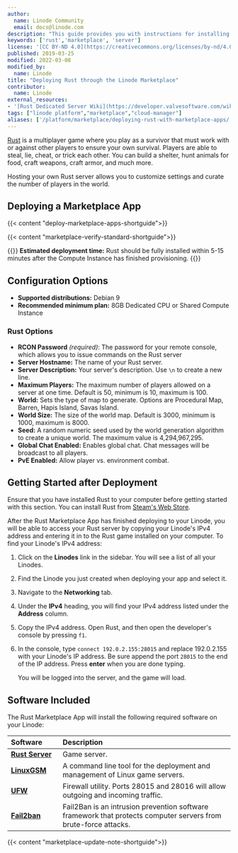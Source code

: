 ```yaml
---
author:
  name: Linode Community
  email: docs@linode.com
description: "This guide provides you with instructions for installing Rust, a multiplayer game where you play as a survivor, on a Linode using the One-Click Marketplace App."
keywords: ['rust','marketplace', 'server']
license: '[CC BY-ND 4.0](https://creativecommons.org/licenses/by-nd/4.0)'
published: 2019-03-25
modified: 2022-03-08
modified_by:
  name: Linode
title: "Deploying Rust through the Linode Marketplace"
contributor:
  name: Linode
external_resources:
- '[Rust Dedicated Server Wiki](https://developer.valvesoftware.com/wiki/Rust_Dedicated_Server)'
tags: ["linode platform","marketplace","cloud-manager"]
aliases: ['/platform/marketplace/deploying-rust-with-marketplace-apps/', '/platform/one-click/deploying-rust-with-one-click-apps/','/guides/deploying-rust-with-one-click-apps/', '/guides/deploying-rust-with-marketplace-apps/','/guides/rust-marketplace-app/']
---
```


[Rust](https://rust.facepunch.com/) is a multiplayer game where you play as a survivor that must work with or against other players to ensure your own survival. Players are able to steal, lie, cheat, or trick each other. You can build a shelter, hunt animals for food, craft weapons, craft armor, and much more.

Hosting your own Rust server allows you to customize settings and curate the number of players in the world.

## Deploying a Marketplace App

{{< content "deploy-marketplace-apps-shortguide">}}

{{< content "marketplace-verify-standard-shortguide">}}

{{<note>}}
**Estimated deployment time:** Rust should be fully installed within 5-15 minutes after the Compute Instance has finished provisioning.
{{</note>}}

## Configuration Options

- **Supported distributions:** Debian 9
- **Recommended minimum plan:** 8GB Dedicated CPU or Shared Compute Instance

### Rust Options

- **RCON Password** *(required)*: The password for your remote console, which allows you to issue commands on the Rust server
- **Server Hostname:** The name of your Rust server.
- **Server Description:** Your server's description. Use `\n` to create a new line.
- **Maximum Players:** The maximum number of players allowed on a server at one time. Default is 50, minimum is 10, maximum is 100.
- **World:** Sets the type of map to generate. Options are Procedural Map, Barren, Hapis Island, Savas Island.
- **World Size:** The size of the world map. Default is 3000, minimum is 1000, maximum is 8000.
- **Seed:** A random numeric seed used by the world generation algorithm to create a unique world. The maximum value is 4,294,967,295.
- **Global Chat Enabled:** Enables global chat. Chat messages will be broadcast to all players.
- **PvE Enabled:** Allow player vs. environment combat.

## Getting Started after Deployment

Ensure that you have installed Rust to your computer before getting started with this section. You can install Rust from [Steam's Web Store](https://store.steampowered.com/).

After the Rust Marketplace App has finished deploying to your Linode, you will be able to access your Rust server by copying your Linode's IPv4 address and entering it in to the Rust game installed on your computer. To find your Linode's IPv4 address:

1. Click on the **Linodes** link in the sidebar. You will see a list of all your Linodes.

2. Find the Linode you just created when deploying your app and select it.

3. Navigate to the **Networking** tab.

4. Under the **IPv4** heading, you will find your IPv4 address listed under the **Address** column.

5. Copy the IPv4 address. Open Rust, and then open the developer's console by pressing `f1`.

6. In the console, type `connect 192.0.2.155:28015` and replace 192.0.2.155 with your Linode's IP address. Be sure append the port `28015` to the end of the IP address. Press **enter** when you are done typing.

    <!--![Rust developer's console log in process.](rust-marketplace-developers-console.png)-->

    You will be logged into the server, and the game will load.

## Software Included

The Rust Marketplace App will install the following required software on your Linode:

| **Software**&nbsp;&nbsp;&nbsp;&nbsp;&nbsp;&nbsp;&nbsp; | **Description** |
|:--------------|:------------|
| [**Rust Server**](https://store.steampowered.com/app/252490/Rust/) | Game server. |
| [**LinuxGSM**](https://linuxgsm.com) | A command line tool for the deployment and management of Linux game servers. |
| [**UFW**](https://wiki.ubuntu.com/UncomplicatedFirewall) | Firewall utility. Ports 28015 and 28016 will allow outgoing and incoming traffic. |
| [**Fail2ban**](https://www.fail2ban.org/wiki/index.php/Main_Page) | Fail2Ban is an intrusion prevention software framework that protects computer servers from brute-force attacks. |

{{< content "marketplace-update-note-shortguide">}}
